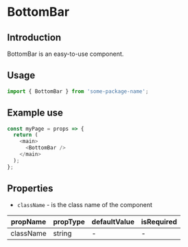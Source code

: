 # BottomBar

<!-- STORY -->

## Introduction

BottomBar is an easy-to-use component.

## Usage

```javascript
import { BottomBar } from 'some-package-name';
```

## Example use

```javascript
const myPage = props => {
  return (
    <main>
      <BottomBar />
    </main>
  );
};
```

## Properties

- `className` - is the class name of the component

| propName  | propType | defaultValue | isRequired |
| --------- | -------- | ------------ | ---------- |
| className | string   | -            | -          |
